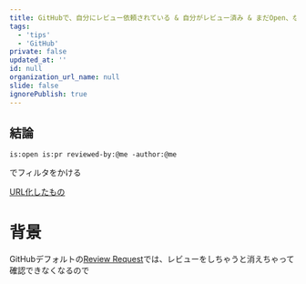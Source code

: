 ```yaml
---
title: GitHubで、自分にレビュー依頼されている & 自分がレビュー済み & まだOpen、なプルリク一覧をみる
tags:
  - 'tips'
  - 'GitHub'
private: false
updated_at: ''
id: null
organization_url_name: null
slide: false
ignorePublish: true
---
```

## 結論

```
is:open is:pr reviewed-by:@me -author:@me 
```

でフィルタをかける

[URL化したもの](https://github.com/pulls?q=is%3Aopen+is%3Apr+reviewed-by%3A%40me+-author%3A%40me)

# 背景

GitHubデフォルトの[Review Request](https://github.com/pulls?q=is%3Aopen+is%3Apr+review-requested%3A%40me+archived%3Afalse+)では、レビューをしちゃうと消えちゃって確認できなくなるので



